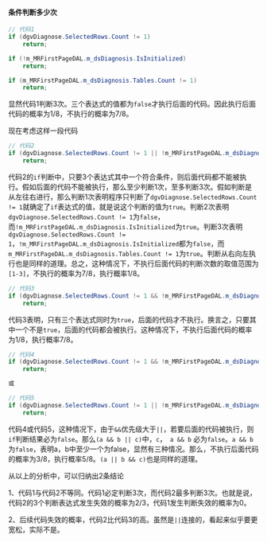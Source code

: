 #### 条件判断多少次

```csharp
// 代码1
if (dgvDiagnose.SelectedRows.Count != 1)
	return;

if (!m_MRFirstPageDAL.m_dsDiagnosis.IsInitialized)
	return;

if (m_MRFirstPageDAL.m_dsDiagnosis.Tables.Count != 1)
	return;
```

显然代码1判断3次。三个表达式的值都为`false`才执行后面的代码。因此执行后面代码的概率为1/8，不执行的概率为7/8。

现在考虑这样一段代码

```c#
// 代码2
if (dgvDiagnose.SelectedRows.Count != 1 || !m_MRFirstPageDAL.m_dsDiagnosis.IsInitialized || m_MRFirstPageDAL.m_dsDiagnosis.Tables.Count != 1)
	return;
```

代码2的`if`判断中，只要3个表达式其中一个符合条件，则后面代码都不能被执行。假如后面的代码不能被执行，那么至少判断1次，至多判断3次。假如判断是从左往右进行，那么判断1次表明程序只判断了`dgvDiagnose.SelectedRows.Count != 1`就确定了`if`表达式的值，就是说这个判断的值为`true`。判断2次表明`dgvDiagnose.SelectedRows.Count != 1`为`false`，而`!m_MRFirstPageDAL.m_dsDiagnosis.IsInitialized`为`true`。判断3次表明`dgvDiagnose.SelectedRows.Count != 1`，`!m_MRFirstPageDAL.m_dsDiagnosis.IsInitialized`都为`false`，而`m_MRFirstPageDAL.m_dsDiagnosis.Tables.Count != 1`为`true`。判断从右向左执行也是同样的道理。总之，这种情况下，不执行后面代码的判断次数的取值范围为`[1-3]`，不执行的概率为7/8，执行概率1/8。

```csharp
// 代码3
if (dgvDiagnose.SelectedRows.Count != 1 && !m_MRFirstPageDAL.m_dsDiagnosis.IsInitialized && m_MRFirstPageDAL.m_dsDiagnosis.Tables.Count != 1)
	return;
```

代码3表明，只有三个表达式同时为`true`，后面的代码才不执行。换言之，只要其中一个不是`true`，后面的代码都会被执行。这种情况下，不执行后面代码的概率为1/8，执行概率7/8。

```csharp
// 代码4
if (dgvDiagnose.SelectedRows.Count != 1 && !m_MRFirstPageDAL.m_dsDiagnosis.IsInitialized || m_MRFirstPageDAL.m_dsDiagnosis.Tables.Count != 1)
	return;

或

// 代码5
if (dgvDiagnose.SelectedRows.Count != 1 || !m_MRFirstPageDAL.m_dsDiagnosis.IsInitialized && m_MRFirstPageDAL.m_dsDiagnosis.Tables.Count != 1)
	return;
```

代码4或代码5，这种情况下，由于`&&`优先级大于`||`，若要后面的代码被执行，则`if`判断结果必为`false`。那么`(a && b || c)`中，`c`，` a && b` 必为`false`。`a && b`为`false`，表明a，b中至少一个为false，显然有三种情况。那么，不执行后面代码的概率为3/8，执行概率5/8。`(a || b && c)`也是同样的道理。

从以上的分析中，可以归纳出2条结论

1、代码1与代码2不等同。代码1必定判断3次，而代码2最多判断3次。也就是说，代码2的3个判断表达式发生失效的概率为2/3，代码1发生判断失效的概率为0。

2、后续代码失效的概率，代码2比代码3的高。虽然是`||`连接的，看起来似乎要更宽松，实际不是。